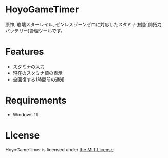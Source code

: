 # HoyoGameTimer
原神, 崩壊スターレイル, ゼンレスゾーンゼロに対応したスタミナ(樹脂,開拓力,バッテリー)管理ツールです。
# Features
+ スタミナの入力
+ 現在のスタミナ値の表示
+ 全回復する1時間前の通知
# Requirements
+ Windows 11
# License
HoyoGameTimer is licensed under [the MIT License](https://github.com/saica1101/HoyoGameTimer/blob/main/LICENSE.md)